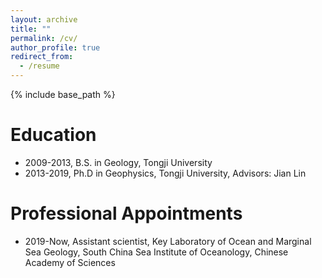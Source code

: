 ```yaml
---
layout: archive
title: ""
permalink: /cv/
author_profile: true
redirect_from:
  - /resume
---
```


{% include base_path %}

Education
======
* 2009-2013, B.S. in Geology, Tongji University
* 2013-2019, Ph.D in Geophysics, Tongji University, Advisors: Jian Lin

Professional Appointments
======
* 2019-Now, Assistant scientist, Key Laboratory of Ocean and Marginal Sea Geology, South China Sea Institute of Oceanology, Chinese Academy of Sciences
